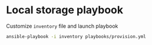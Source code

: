 # Local storage playbook

Customize `inventory` file and launch playbook

```bash
ansible-playbook -i inventory playbooks/provision.yml
```